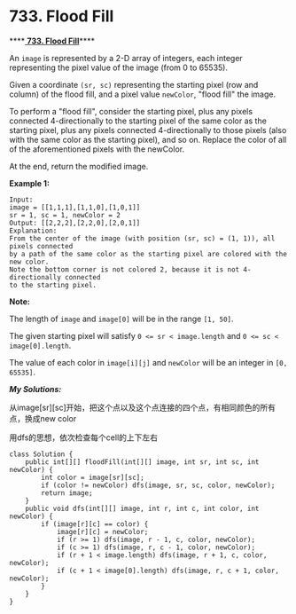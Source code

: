 # 733. Flood Fill

\*\*\*\*[ **733. Flood Fill**](https://leetcode.com/problems/flood-fill/description/)\*\*\*\*

An `image` is represented by a 2-D array of integers, each integer representing the pixel value of the image \(from 0 to 65535\).

Given a coordinate `(sr, sc)` representing the starting pixel \(row and column\) of the flood fill, and a pixel value `newColor`, "flood fill" the image.

To perform a "flood fill", consider the starting pixel, plus any pixels connected 4-directionally to the starting pixel of the same color as the starting pixel, plus any pixels connected 4-directionally to those pixels \(also with the same color as the starting pixel\), and so on. Replace the color of all of the aforementioned pixels with the newColor.

At the end, return the modified image.

**Example 1:**

```text
Input: 
image = [[1,1,1],[1,1,0],[1,0,1]]
sr = 1, sc = 1, newColor = 2
Output: [[2,2,2],[2,2,0],[2,0,1]]
Explanation: 
From the center of the image (with position (sr, sc) = (1, 1)), all pixels connected 
by a path of the same color as the starting pixel are colored with the new color.
Note the bottom corner is not colored 2, because it is not 4-directionally connected
to the starting pixel.
```

**Note:**

The length of `image` and `image[0]` will be in the range `[1, 50]`.

The given starting pixel will satisfy `0 <= sr < image.length` and `0 <= sc < image[0].length`.

The value of each color in `image[i][j]` and `newColor` will be an integer in `[0, 65535]`.

_**My Solutions:**_

从image\[sr\]\[sc\]开始，把这个点以及这个点连接的四个点，有相同颜色的所有点，换成new color

用dfs的思想，依次检查每个cell的上下左右

```text
class Solution {
    public int[][] floodFill(int[][] image, int sr, int sc, int newColor) {
        int color = image[sr][sc];
        if (color != newColor) dfs(image, sr, sc, color, newColor);
        return image;
    }
    public void dfs(int[][] image, int r, int c, int color, int newColor) {
        if (image[r][c] == color) {
            image[r][c] = newColor;
            if (r >= 1) dfs(image, r - 1, c, color, newColor);
            if (c >= 1) dfs(image, r, c - 1, color, newColor);
            if (r + 1 < image.length) dfs(image, r + 1, c, color, newColor);
            if (c + 1 < image[0].length) dfs(image, r, c + 1, color, newColor);
        }
    }
}
```

